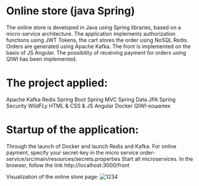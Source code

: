 # Online store (java Spring)

The online store is developed in Java using Spring libraries, based on a micro-service architecture.
The application implements authorization functions using JWT Tokens, the cart stores the order using NoSQL Redis.
Orders are generated using Apache Kafka.
The front is implemented on the basis of JS Angular.
The possibility of receiving payment for orders using QIWI has been implemented.

# The project applied:
Apache Kafka
Redis
Spring Boot
Spring MVC
Spring Data JPA
Spring Security
WildFLy
HTML & CSS & JS Angular
Docker
QIWI-кошелек

# Startup of the application:
Through the launch of Docker and launch Redis and Kafka.
For online payment, specify your secret-key in the micro service order-service/src/main/resources/secrets.properties
Start all microservices.
In the browser, follow the link http://localhost:3000/front

Visualization of the online store page: ![1234](https://user-images.githubusercontent.com/77875474/193206368-56fc14c4-4a4e-4852-a87f-421e18931f13.jpg)
